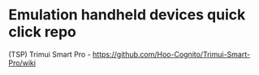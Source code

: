 # Emulation handheld devices quick click repo
(TSP) Trimui Smart Pro - https://github.com/Hoo-Cognito/Trimui-Smart-Pro/wiki


